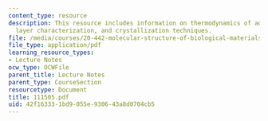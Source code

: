 ```yaml
---
content_type: resource
description: This resource includes information on thermodynamics of adsorption, adsorbed
  layer characterization, and crystallization techniques.
file: /media/courses/20-442-molecular-structure-of-biological-materials-be-442-fall-2005/42f163331bd9055e930643a8d0704cb5_111505.pdf
file_type: application/pdf
learning_resource_types:
- Lecture Notes
ocw_type: OCWFile
parent_title: Lecture Notes
parent_type: CourseSection
resourcetype: Document
title: 111505.pdf
uid: 42f16333-1bd9-055e-9306-43a8d0704cb5
---
```

